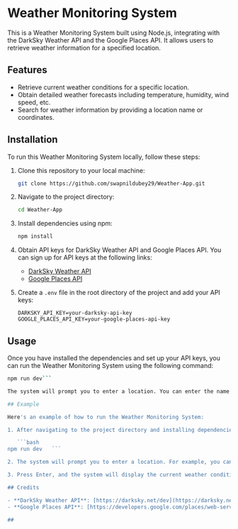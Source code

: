 # Weather Monitoring System

This is a Weather Monitoring System built using Node.js, integrating with the DarkSky Weather API and the Google Places API. It allows users to retrieve weather information for a specified location.

## Features

- Retrieve current weather conditions for a specific location.
- Obtain detailed weather forecasts including temperature, humidity, wind speed, etc.
- Search for weather information by providing a location name or coordinates.

## Installation

To run this Weather Monitoring System locally, follow these steps:

1. Clone this repository to your local machine:

   ```bash
   git clone https://github.com/swapnildubey29/Weather-App.git
   ```

2. Navigate to the project directory:

   ```bash
   cd Weather-App
   ```

3. Install dependencies using npm:

   ```bash
   npm install
   ```

4. Obtain API keys for DarkSky Weather API and Google Places API. You can sign up for API keys at the following links:
   - [DarkSky Weather API](https://darksky.net/dev)
   - [Google Places API](https://developers.google.com/places/web-service/get-api-key)

5. Create a `.env` file in the root directory of the project and add your API keys:

   ```plaintext
   DARKSKY_API_KEY=your-darksky-api-key
   GOOGLE_PLACES_API_KEY=your-google-places-api-key
   ```

## Usage

Once you have installed the dependencies and set up your API keys, you can run the Weather Monitoring System using the following command:

```bash
npm run dev```

The system will prompt you to enter a location. You can enter the name of a city, a specific address, or even coordinates (latitude and longitude). After providing the location, the system will fetch and display the current weather information for that location.

## Example

Here's an example of how to run the Weather Monitoring System:

1. After navigating to the project directory and installing dependencies, run:

   ```bash
npm run dev   ```

2. The system will prompt you to enter a location. For example, you can enter "New York" or "40.7128,-74.0060" for the coordinates of New York City.

3. Press Enter, and the system will display the current weather conditions for the specified location.

## Credits

- **DarkSky Weather API**: [https://darksky.net/dev](https://darksky.net/dev)
- **Google Places API**: [https://developers.google.com/places/web-service/get-api-key](https://developers.google.com/places/web-service/get-api-key)

## 
